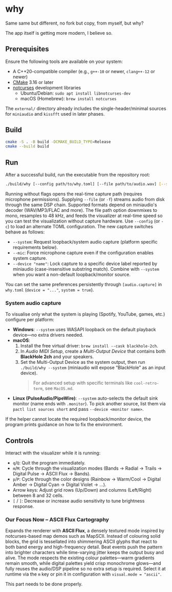 # why

Same same but different, no fork but copy, from myself, but why?

The app itself is getting more modern, I believe so.

## Prerequisites

Ensure the following tools are available on your system:

- A C++20-compatible compiler (e.g., `g++-10` or newer, `clang++-12` or newer)
- [CMake](https://cmake.org/) 3.16 or later
- [notcurses](https://github.com/dankamongmen/notcurses) development libraries
  - Ubuntu/Debian: `sudo apt install libnotcurses-dev`
  - macOS (Homebrew): `brew install notcurses`

The `external/` directory already includes the single-header/minimal sources for `miniaudio` and `kissfft` used in later phases.

## Build

```bash
cmake -S . -B build -DCMAKE_BUILD_TYPE=Release
cmake --build build
```

## Run

After a successful build, run the executable from the repository root:

```bash
./build/why [--config path/to/why.toml] [--file path/to/audio.wav] [--system] [--mic] [--device "name"]
```

Running without flags opens the real-time capture path (requires microphone permissions). Supplying `--file` (or `-f`) streams audio from disk through the same DSP chain. Supported formats depend on miniaudio's decoder (WAV/MP3/FLAC and more). The file path option downmixes to mono, resamples to 48 kHz, and feeds the visualizer at real-time speed so you can test the visualization without capture hardware. Use `--config` (or `-c`) to load an alternate TOML configuration. The new capture switches behave as follows:

- `--system`: Request loopback/system audio capture (platform specific requirements below).
- `--mic`: Force microphone capture even if the configuration enables system capture.
- `--device "name"`: Lock capture to a specific device label reported by miniaudio (case-insensitive substring match). Combine with `--system` when you want a non-default loopback/monitor source.

You can set the same preferences persistently through `[audio.capture]` in `why.toml` (`device = "..."`, `system = true`).

### System audio capture

To visualise only what the system is playing (Spotify, YouTube, games, etc.) configure per platform:

- **Windows**: `--system` uses WASAPI loopback on the default playback device—no extra drivers needed.
- **macOS**:
  1. Install the free virtual driver: `brew install --cask blackhole-2ch`.
  2. In _Audio MIDI Setup_, create a _Multi-Output Device_ that contains both **BlackHole 2ch** and your speakers.
  3. Set the Multi-Output Device as the system output, then run `./build/why --system` (miniaudio will expose “BlackHole” as an input device).
     > For advanced setup with specific terminals like `cool-retro-term`, see `MacOS.md`.
- **Linux (PulseAudio/PipeWire)**: `--system` auto-selects the default sink monitor (name ends with `.monitor`). To pick another source, list them via `pactl list sources short` and pass `--device <monitor name>`.

If the helper cannot locate the required loopback/monitor device, the program prints guidance on how to fix the environment.

## Controls

Interact with the visualizer while it is running:

- `q`/`Q`: Quit the program immediately.
- `m`/`M`: Cycle through the visualization modes (Bands → Radial → Trails → Digital Pulse → ASCII Flux → Bands).
- `p`/`P`: Cycle through the color designs (Rainbow → Warm/Cool → Digital Amber → Digital Cyan → Digital Violet → …).
- Arrow keys: Adjust grid rows (Up/Down) and columns (Left/Right) between 8 and 32 cells.
- `[` / `]`: Decrease or increase audio sensitivity to tune brightness response.

### Our Focus Now – ASCII Flux Cartography

Expands the renderer with **ASCII Flux**, a densely textured mode inspired by notcurses-based map demos such as MapSCII.
Instead of colouring solid blocks, the grid is tessellated into shimmering ASCII glyphs that react to both band energy and
high-frequency detail. Beat events push the pattern into brighter characters while time-varying jitter keeps the output busy and
alive. The mode respects the existing colour palettes—warm gradients remain smooth, while digital palettes yield crisp monochrome
glows—and fully reuses the audio/DSP pipeline so no extra setup is required. Select it at runtime via the `m` key or pin it in
configuration with `visual.mode = "ascii"`.

This part needs to be done properly.
